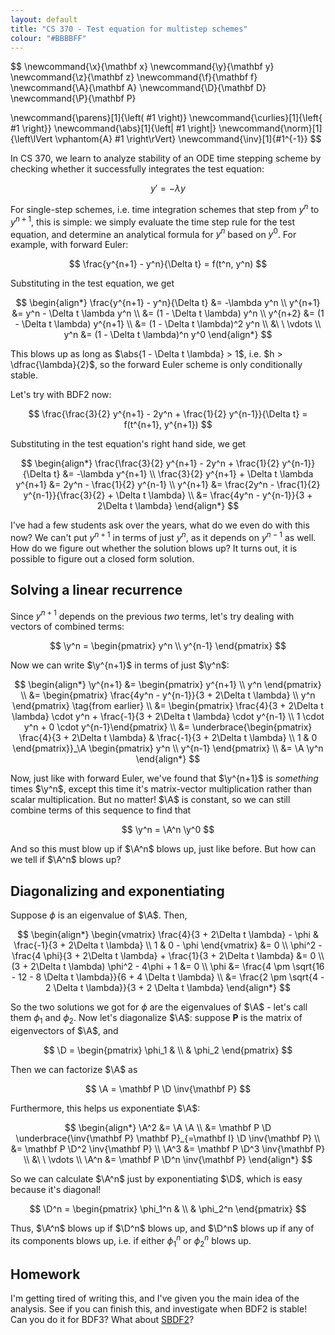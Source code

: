 ```yaml
---
layout: default
title: "CS 370 - Test equation for multistep schemes"
colour: "#BBBBFF"
---
```



$$
\newcommand{\x}{\mathbf x}
\newcommand{\y}{\mathbf y}
\newcommand{\z}{\mathbf z}
\newcommand{\f}{\mathbf f}
\newcommand{\A}{\mathbf A}
\newcommand{\D}{\mathbf D}
\newcommand{\P}{\mathbf P}

\newcommand{\parens}[1]{\left( #1 \right)}
\newcommand{\curlies}[1]{\left\{ #1 \right\}}
\newcommand{\abs}[1]{\left| #1 \right|}
\newcommand{\norm}[1]{\left\lVert \vphantom{A} #1 \right\rVert}
\newcommand{\inv}[1]{#1^{-1}}
$$

In CS 370, we learn to analyze stability of an ODE time stepping scheme by checking whether it successfully integrates the test equation:

$$
y' = -\lambda y
$$

For single-step schemes, i.e. time integration schemes that step from $y^n$ to $y^{n+1}$, this is simple: we simply evaluate the time step rule for the test equation, and determine an analytical formula for $y^n$ based on $y^0$. For example, with forward Euler:

$$
\frac{y^{n+1} - y^n}{\Delta t} = f(t^n, y^n)
$$

Substituting in the test equation, we get

$$
\begin{align*}
\frac{y^{n+1} - y^n}{\Delta t} &= -\lambda y^n \\
y^{n+1} &= y^n - \Delta t \lambda y^n \\
&= (1 - \Delta t \lambda) y^n \\
y^{n+2} &= (1 - \Delta t \lambda) y^{n+1} \\
&= (1 - \Delta t \lambda)^2 y^n \\
&\ \ \vdots \\
y^n &= (1 - \Delta t \lambda)^n y^0
\end{align*}
$$

This blows up as long as $\abs{1 - \Delta t \lambda} > 1$, i.e. $h > \dfrac{\lambda}{2}$, so the forward Euler scheme is only conditionally stable.

Let's try with BDF2 now:

$$
\frac{\frac{3}{2} y^{n+1} - 2y^n + \frac{1}{2} y^{n-1}}{\Delta t} = f(t^{n+1}, y^{n+1})
$$

Substituting in the test equation's right hand side, we get

$$
\begin{align*}
\frac{\frac{3}{2} y^{n+1} - 2y^n + \frac{1}{2} y^{n-1}}{\Delta t} &= -\lambda y^{n+1} \\
\frac{3}{2} y^{n+1} + \Delta t \lambda y^{n+1} &= 2y^n - \frac{1}{2} y^{n-1} \\
y^{n+1} &= \frac{2y^n - \frac{1}{2} y^{n-1}}{\frac{3}{2} + \Delta t \lambda} \\
&= \frac{4y^n - y^{n-1}}{3 + 2\Delta t \lambda}
\end{align*}
$$

I've had a few students ask over the years, what do we even do with this now? We can't put $y^{n+1}$ in terms of just $y^n$, as it depends on $y^{n-1}$ as well. How do we figure out whether the solution blows up? It turns out, it is possible to figure out a closed form solution.

## Solving a linear recurrence

Since $y^{n+1}$ depends on the previous *two* terms, let's try dealing with vectors of combined terms:

$$
\y^n = \begin{pmatrix} y^n \\ y^{n-1} \end{pmatrix}
$$

Now we can write $\y^{n+1}$ in terms of just $\y^n$:

$$
\begin{align*}
\y^{n+1} &= \begin{pmatrix} y^{n+1} \\ y^n \end{pmatrix}  \\
&= \begin{pmatrix} \frac{4y^n - y^{n-1}}{3 + 2\Delta t \lambda} \\ y^n \end{pmatrix} \tag{from earlier} \\
&= \begin{pmatrix} \frac{4}{3 + 2\Delta t \lambda} \cdot y^n + \frac{-1}{3 + 2\Delta t \lambda} \cdot y^{n-1} \\
1 \cdot y^n + 0 \cdot y^{n-1}\end{pmatrix} \\
&= \underbrace{\begin{pmatrix} \frac{4}{3 + 2\Delta t \lambda} & \frac{-1}{3 + 2\Delta t \lambda} \\ 1 & 0 \end{pmatrix}}_\A \begin{pmatrix} y^n \\ y^{n-1} \end{pmatrix} \\
&= \A \y^n
\end{align*}
$$

Now, just like with forward Euler, we've found that $\y^{n+1}$ is *something* times $\y^n$, except this time it's matrix-vector multiplication rather than scalar multiplication. But no matter! $\A$ is constant, so we can still combine terms of this sequence to find that

$$
\y^n = \A^n \y^0
$$

And so this must blow up if $\A^n$ blows up, just like before. But how can we tell if $\A^n$ blows up?

## Diagonalizing and exponentiating

Suppose $\phi$ is an eigenvalue of $\A$. Then,

$$
\begin{align*}
\begin{vmatrix} \frac{4}{3 + 2\Delta t \lambda} - \phi & \frac{-1}{3 + 2\Delta t \lambda} \\ 1 & 0 - \phi \end{vmatrix} &= 0 \\
\phi^2 - \frac{4 \phi}{3 + 2\Delta t \lambda} + \frac{1}{3 + 2\Delta t \lambda} &= 0 \\
(3 + 2\Delta t \lambda) \phi^2 - 4\phi + 1 &= 0 \\
\phi &= \frac{4 \pm \sqrt{16 - 12 - 8 \Delta t \lambda}}{6 + 4 \Delta t \lambda} \\
&= \frac{2 \pm \sqrt{4 - 2 \Delta t \lambda}}{3 + 2 \Delta t \lambda}
\end{align*}
$$

So the two solutions we got for $\phi$ are the eigenvalues of $\A$ - let's call them $\phi_1$ and $\phi_2$. Now let's diagonalize $\A$: suppose $\mathbf P$ is the matrix of eigenvectors of $\A$, and

$$
\D = \begin{pmatrix} \phi_1 & \\ & \phi_2 \end{pmatrix}
$$

Then we can factorize $\A$ as

$$
\A = \mathbf P \D \inv{\mathbf P}
$$

Furthermore, this helps us exponentiate $\A$:

$$
\begin{align*}
\A^2 &= \A \A \\
&= \mathbf P \D \underbrace{\inv{\mathbf P} \mathbf P}_{=\mathbf I} \D \inv{\mathbf P} \\
&= \mathbf P \D^2 \inv{\mathbf P} \\
\A^3 &= \mathbf P \D^3 \inv{\mathbf P} \\
&\ \ \vdots \\
\A^n &= \mathbf P \D^n \inv{\mathbf P}
\end{align*}
$$

So we can calculate $\A^n$ just by exponentiating $\D$, which is easy because it's diagonal!

$$
\D^n = \begin{pmatrix} \phi_1^n & \\ & \phi_2^n \end{pmatrix}
$$

Thus, $\A^n$ blows up if $\D^n$ blows up, and $\D^n$ blows up if any of its components blows up, i.e. if either $\phi_1^n$ or $\phi_2^n$ blows up.

## Homework

I'm getting tired of writing this, and I've given you the main idea of the analysis. See if you can finish this, and investigate when BDF2 is stable! Can you do it for BDF3? What about [SBDF2](https://www.jstor.org/stable/2158449)?
